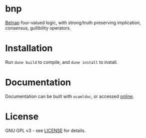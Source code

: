 # bnp

[Belnap](https://link.springer.com/chapter/10.1007/978-94-010-1161-7_2)
four-valued logic, with strong/truth preserving implication, 
consensus, gullibility operators. 

# Installation
Run ```dune build``` to compile, and ```dune install``` to install.

# Documentation
Documentation can be built with ```ocamldoc```, or accessed
[online](http://mkukla.net/doc/bnp/).


# License
GNU GPL v3 - see [LICENSE](LICENSE) for details.
